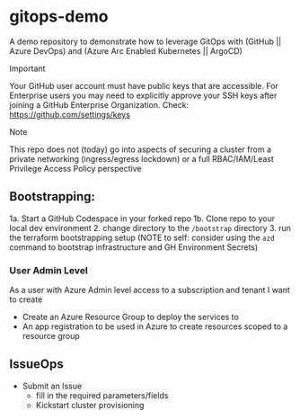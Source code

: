 # gitops-demo
A demo repository to demonstrate how to leverage GitOps with (GitHub || Azure DevOps) and (Azure Arc Enabled Kubernetes || ArgoCD)

> [!IMPORTANT]  
> Your GitHub user account must have public keys that are accessible.  For Enterprise users you may need to explicitly approve your SSH keys after joining a GitHub Enterprise Organization. Check: https://github.com/settings/keys

> [!NOTE]
> This repo does not (today) go into aspects of securing a cluster from a private networking (ingress/egress lockdown) or a full RBAC/IAM/Least Privilege Access Policy perspective

## Bootstrapping:

1a. Start a GitHub Codespace in your forked repo
1b. Clone repo to your local dev environment
2. change directory to the ```/bootstrap``` directory
3. run the terraform bootstrapping setup (NOTE to self: consider using the ```azd``` command to bootstrap infrastructure and GH Environment Secrets)

### User Admin Level

As a user with Azure Admin level access to a subscription and tenant
I want to create
- Create an Azure Resource Group to deploy the services to
- An app registration to be used in Azure to create resources scoped to a resource group


## IssueOps
- Submit an Issue
    - fill in the required parameters/fields
    - Kickstart cluster provisioning
